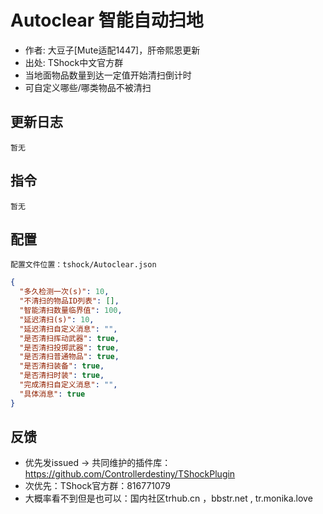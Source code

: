 # Autoclear 智能自动扫地

- 作者: 大豆子[Mute适配1447]，肝帝熙恩更新
- 出处: TShock中文官方群
- 当地面物品数量到达一定值开始清扫倒计时
- 可自定义哪些/哪类物品不被清扫

## 更新日志

```
暂无
```

## 指令

```
暂无
```

## 配置
	配置文件位置：tshock/Autoclear.json
```json
{
  "多久检测一次(s)": 10,
  "不清扫的物品ID列表": [],
  "智能清扫数量临界值": 100,
  "延迟清扫(s)": 10,
  "延迟清扫自定义消息": "",
  "是否清扫挥动武器": true,
  "是否清扫投掷武器": true,
  "是否清扫普通物品": true,
  "是否清扫装备": true,
  "是否清扫时装": true,
  "完成清扫自定义消息": "",
  "具体消息": true
}
```
## 反馈
- 优先发issued -> 共同维护的插件库：https://github.com/Controllerdestiny/TShockPlugin
- 次优先：TShock官方群：816771079
- 大概率看不到但是也可以：国内社区trhub.cn ，bbstr.net , tr.monika.love
